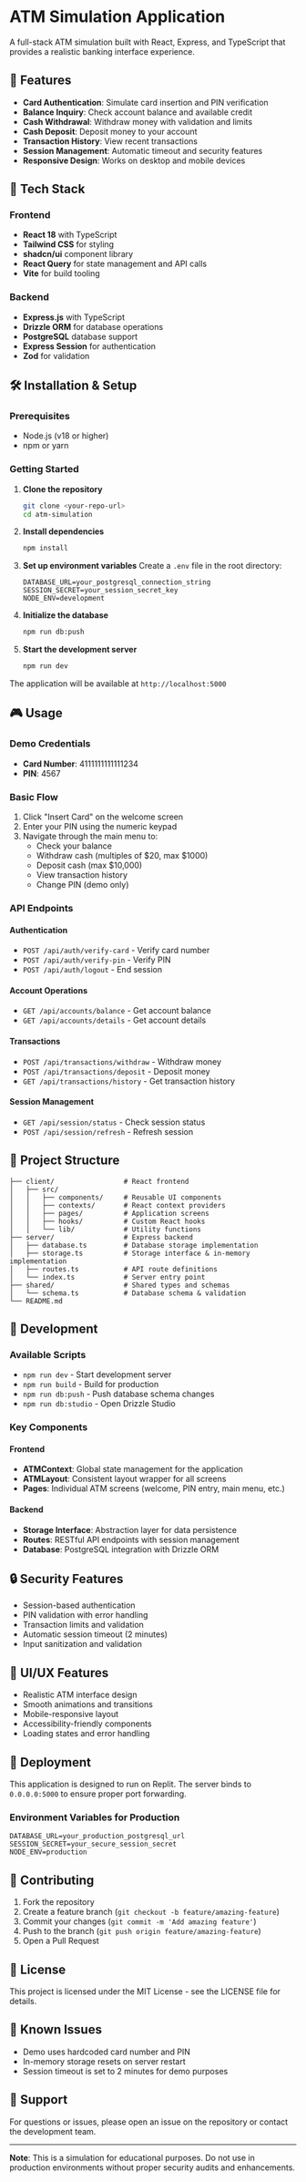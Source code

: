 
# ATM Simulation Application

A full-stack ATM simulation built with React, Express, and TypeScript that provides a realistic banking interface experience.

## 🏧 Features

- **Card Authentication**: Simulate card insertion and PIN verification
- **Balance Inquiry**: Check account balance and available credit
- **Cash Withdrawal**: Withdraw money with validation and limits
- **Cash Deposit**: Deposit money to your account
- **Transaction History**: View recent transactions
- **Session Management**: Automatic timeout and security features
- **Responsive Design**: Works on desktop and mobile devices

## 🚀 Tech Stack

### Frontend
- **React 18** with TypeScript
- **Tailwind CSS** for styling
- **shadcn/ui** component library
- **React Query** for state management and API calls
- **Vite** for build tooling

### Backend
- **Express.js** with TypeScript
- **Drizzle ORM** for database operations
- **PostgreSQL** database support
- **Express Session** for authentication
- **Zod** for validation

## 🛠️ Installation & Setup

### Prerequisites
- Node.js (v18 or higher)
- npm or yarn

### Getting Started

1. **Clone the repository**
   ```bash
   git clone <your-repo-url>
   cd atm-simulation
   ```

2. **Install dependencies**
   ```bash
   npm install
   ```

3. **Set up environment variables**
   Create a `.env` file in the root directory:
   ```env
   DATABASE_URL=your_postgresql_connection_string
   SESSION_SECRET=your_session_secret_key
   NODE_ENV=development
   ```

4. **Initialize the database**
   ```bash
   npm run db:push
   ```

5. **Start the development server**
   ```bash
   npm run dev
   ```

The application will be available at `http://localhost:5000`

## 🎮 Usage

### Demo Credentials
- **Card Number**: 4111111111111234
- **PIN**: 4567

### Basic Flow
1. Click "Insert Card" on the welcome screen
2. Enter your PIN using the numeric keypad
3. Navigate through the main menu to:
   - Check your balance
   - Withdraw cash (multiples of $20, max $1000)
   - Deposit cash (max $10,000)
   - View transaction history
   - Change PIN (demo only)

### API Endpoints

#### Authentication
- `POST /api/auth/verify-card` - Verify card number
- `POST /api/auth/verify-pin` - Verify PIN
- `POST /api/auth/logout` - End session

#### Account Operations
- `GET /api/accounts/balance` - Get account balance
- `GET /api/accounts/details` - Get account details

#### Transactions
- `POST /api/transactions/withdraw` - Withdraw money
- `POST /api/transactions/deposit` - Deposit money
- `GET /api/transactions/history` - Get transaction history

#### Session Management
- `GET /api/session/status` - Check session status
- `POST /api/session/refresh` - Refresh session

## 📁 Project Structure

```
├── client/                 # React frontend
│   ├── src/
│   │   ├── components/     # Reusable UI components
│   │   ├── contexts/       # React context providers
│   │   ├── pages/          # Application screens
│   │   ├── hooks/          # Custom React hooks
│   │   └── lib/            # Utility functions
├── server/                 # Express backend
│   ├── database.ts         # Database storage implementation
│   ├── storage.ts          # Storage interface & in-memory implementation
│   ├── routes.ts           # API route definitions
│   └── index.ts            # Server entry point
├── shared/                 # Shared types and schemas
│   └── schema.ts           # Database schema & validation
└── README.md
```

## 🔧 Development

### Available Scripts

- `npm run dev` - Start development server
- `npm run build` - Build for production
- `npm run db:push` - Push database schema changes
- `npm run db:studio` - Open Drizzle Studio

### Key Components

#### Frontend
- **ATMContext**: Global state management for the application
- **ATMLayout**: Consistent layout wrapper for all screens
- **Pages**: Individual ATM screens (welcome, PIN entry, main menu, etc.)

#### Backend
- **Storage Interface**: Abstraction layer for data persistence
- **Routes**: RESTful API endpoints with session management
- **Database**: PostgreSQL integration with Drizzle ORM

## 🔒 Security Features

- Session-based authentication
- PIN validation with error handling
- Transaction limits and validation
- Automatic session timeout (2 minutes)
- Input sanitization and validation

## 🎨 UI/UX Features

- Realistic ATM interface design
- Smooth animations and transitions
- Mobile-responsive layout
- Accessibility-friendly components
- Loading states and error handling

## 🚀 Deployment

This application is designed to run on Replit. The server binds to `0.0.0.0:5000` to ensure proper port forwarding.

### Environment Variables for Production
```env
DATABASE_URL=your_production_postgresql_url
SESSION_SECRET=your_secure_session_secret
NODE_ENV=production
```

## 🤝 Contributing

1. Fork the repository
2. Create a feature branch (`git checkout -b feature/amazing-feature`)
3. Commit your changes (`git commit -m 'Add amazing feature'`)
4. Push to the branch (`git push origin feature/amazing-feature`)
5. Open a Pull Request

## 📝 License

This project is licensed under the MIT License - see the LICENSE file for details.

## 🐛 Known Issues

- Demo uses hardcoded card number and PIN
- In-memory storage resets on server restart
- Session timeout is set to 2 minutes for demo purposes

## 📧 Support

For questions or issues, please open an issue on the repository or contact the development team.

---

**Note**: This is a simulation for educational purposes. Do not use in production environments without proper security audits and enhancements.
